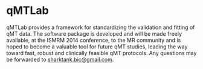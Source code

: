 qMTLab
======

qMTLab provides a framework for standardizing the validation and fitting of qMT data. The software package is developed and will be made freely available, at the ISMRM 2014 conference, to the MR community and is hoped to become a valuable tool for future qMT studies, leading the way toward fast, robust and clinically feasible qMT protocols. Any questions may be forwarded to sharktank.bic@gmail.com.
